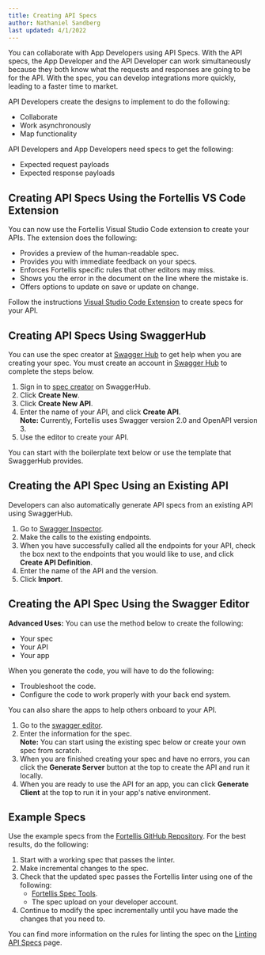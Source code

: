 ```yaml
---
title: Creating API Specs
author: Nathaniel Sandberg
last updated: 4/1/2022
---
```


You can collaborate with App Developers using API Specs.
With the API specs, the App Developer and the API Developer can work simultaneously
because they both know what the requests and responses are going to be for the API.
With the spec, you can develop integrations more quickly, leading to a faster time to market.

API Developers create the designs to implement to do the following:

* Collaborate
* Work asynchronously
* Map functionality

API Developers and App Developers need specs to get the following:

* Expected request payloads
* Expected response payloads

## Creating API Specs Using the Fortellis VS Code Extension

You can now use the Fortellis Visual Studio Code extension to create your APIs.
The extension does the following:

* Provides a preview of the human-readable spec.
* Provides you with immediate feedback on your specs.
* Enforces Fortellis specific rules that other editors may miss.
* Shows you the error in the document on the line where the mistake is.
* Offers options to update on save or update on change.

Follow the instructions [Visual Studio Code Extension](/docs/tutorials/spec-writing/vs-code-extension) to create specs for your API.

## Creating API Specs Using SwaggerHub

You can use the spec creator at [Swagger Hub](https://app.swaggerhub.com/apis) to get help when you are creating your spec.
You must create an account in [Swagger Hub](https://app.swaggerhub.com/apis) to complete the steps below.

1. Sign in to [spec creator](https://app.swaggerhub.com/apis) on SwaggerHub.
1. Click **Create New**.
1. Click **Create New API**.
1. Enter the name of your API, and click **Create API**.  
    **Note:** Currently, Fortellis uses Swagger version 2.0 and OpenAPI version 3.  
1. Use the editor to create your API.  

You can start with the boilerplate text below or use the template that SwaggerHub provides.

## Creating the API Spec Using an Existing API

Developers can also automatically generate API specs from an existing API using SwaggerHub.

1. Go to [Swagger Inspector](https://inspector.swagger.io/builder).
1. Make the calls to the existing endpoints.
1. When you have successfully called all the endpoints for your API,
    check the box next to the endpoints that you would like to use, and click **Create API Definition**.
1. Enter the name of the API and the version.
1. Click **Import**.

## Creating the API Spec Using the Swagger Editor

**Advanced Uses:** You can use the method below to create the following:

* Your spec
* Your API
* Your app

When you generate the code, you will have to do the following:

* Troubleshoot the code.
* Configure the code to work properly with your back end system.

You can also share the apps to help others onboard to your API.

1. Go to the [swagger editor](https://editor.swagger.io/).
1. Enter the information for the spec.  
  **Note:** You can start using the existing spec below or create your own spec from scratch.
1. When you are finished creating your spec and have no errors, you can click the **Generate Server** button at the top to create the API and run it locally.
1. When you are ready to use the API for an app, you can click **Generate Client** at the top to run it in your app's native environment.

## Example Specs

Use the example specs from the [Fortellis GitHub Repository](https://github.com/Fortellis/example-spec). For the best results, do the following:

1. Start with a working spec that passes the linter.
1. Make incremental changes to the spec.
1. Check that the updated spec passes the Fortellis linter using one of the following:
    * [Fortellis Spec Tools](https://marketplace.visualstudio.com/items?itemName=Fortellis.fortellis-spec-tools).
    * The spec upload on your developer account.
1. Continue to modify the spec incrementally until you have made the changes that you need to.

You can find more information on the rules for linting the spec on the [Linting API Specs](/docs/tutorials/spec-writing/linting-api-specs) page.
